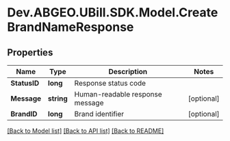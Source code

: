 # Dev.ABGEO.UBill.SDK.Model.CreateBrandNameResponse

## Properties

Name | Type | Description | Notes
------------ | ------------- | ------------- | -------------
**StatusID** | **long** | Response status code | 
**Message** | **string** | Human-readable response message | [optional] 
**BrandID** | **long** | Brand identifier | [optional] 

[[Back to Model list]](../../README.md#documentation-for-models) [[Back to API list]](../../README.md#documentation-for-api-endpoints) [[Back to README]](../../README.md)

